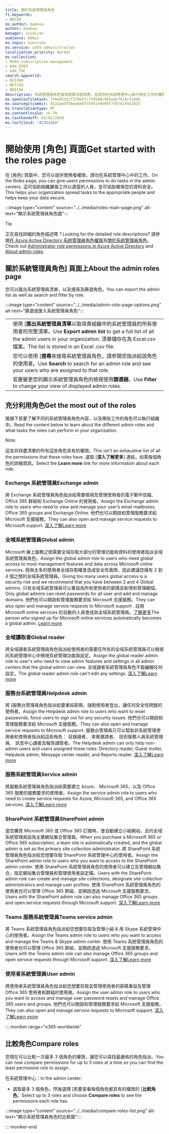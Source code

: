 ```yaml
---
title: 關於系統管理員角色
f1.keywords:
- NOCSH
ms.author: kwekua
author: kwekua
manager: svidican
audience: Admin
ms.topic: overview
ms.service: o365-administration
localization_priority: Normal
ms.collection:
- M365-subscription-management
- Adm_O365
- Adm_TOC
search.appverid:
- BCS160
- MET150
- MOE150
description: 系統管理員角色會與商務功能對應，並提供在系統管理中心執行特定工作的權限。 例如，服務系統管理員向 Microsoft 開啟支援票證。
ms.openlocfilehash: 749e0532cf379d1fcff0580c9d5ede7910cfa38b
ms.sourcegitcommit: 812aab5f58eed4bf359faf0e99f7f876af5b1023
ms.translationtype: MT
ms.contentlocale: zh-TW
ms.lasthandoff: 03/02/2020
ms.locfileid: "42353264"
---
```

# <a name="get-started-with-the-roles-page"></a><span data-ttu-id="fda0f-104">開始使用 [角色] 頁面</span><span class="sxs-lookup"><span data-stu-id="fda0f-104">Get started with the roles page</span></span>

<span data-ttu-id="fda0f-105">在 [角色] 頁面中，您可以提供使用者權限，請勿在系統管理中心中的工作。</span><span class="sxs-lookup"><span data-stu-id="fda0f-105">On the Roles page, you can give users permissions to do tasks in the admin centers.</span></span> <span data-ttu-id="fda0f-106">這可協助組織擴張工作以適當的人員，並可協助確保您的資料安全。</span><span class="sxs-lookup"><span data-stu-id="fda0f-106">This helps your organization spread tasks to the appropriate people and helps keep your data secure.</span></span>

:::image type="content" source="../../media/roles-main-page.png" alt-text="顯示系統管理員角色圖":::

> [!TIP]
> <span data-ttu-id="fda0f-108">正在尋找詳細的角色描述嗎？</span><span class="sxs-lookup"><span data-stu-id="fda0f-108">Looking for the detailed role descriptions?</span></span> <span data-ttu-id="fda0f-109">請參閱[在 Azure Active Directory 系統管理員角色權限](https://docs.microsoft.com/azure/active-directory/users-groups-roles/directory-assign-admin-roles#available-roles)及[關於系統管理員角色](https://docs.microsoft.com/office365/admin/add-users/about-admin-roles)。</span><span class="sxs-lookup"><span data-stu-id="fda0f-109">Check out [Administrator role permissions in Azure Active Directory](https://docs.microsoft.com/azure/active-directory/users-groups-roles/directory-assign-admin-roles#available-roles) and [About admin roles](https://docs.microsoft.com/office365/admin/add-users/about-admin-roles).</span></span>

## <a name="about-the-admin-roles-page"></a><span data-ttu-id="fda0f-110">關於系統管理員角色] 頁面上</span><span class="sxs-lookup"><span data-stu-id="fda0f-110">About the admin roles page</span></span>

<span data-ttu-id="fda0f-111">您可以匯出系統管理員清單，以及搜尋及篩選角色。</span><span class="sxs-lookup"><span data-stu-id="fda0f-111">You can export the admin list as well as search and filter by role.</span></span>

:::image type="content" source="../../media/admin-role-page-options.png" alt-text="篩選或匯入系統管理員角色":::

|||
|:-----|:-----|
|  <br/> |<span data-ttu-id="fda0f-113">使用 [**匯出系統管理員清單**以取得貴組織中的系統管理員的所有使用者的完整清單。</span><span class="sxs-lookup"><span data-stu-id="fda0f-113">Use **Export admin list** to get a full list of all the admin users in your organization.</span></span> <span data-ttu-id="fda0f-114">清單儲存在為 Excel.csv 檔案。</span><span class="sxs-lookup"><span data-stu-id="fda0f-114">The list is stored in an Excel .csv file.</span></span>   <br/> |
|  <br/> |<span data-ttu-id="fda0f-115">您可以使用 [**搜尋**來搜尋系統管理員角色，請參閱您指派給該角色的使用者。</span><span class="sxs-lookup"><span data-stu-id="fda0f-115">Use **Search** to search for an admin role and see your users who are assigned to that role.</span></span>   <br/> |
|  <br/> |<span data-ttu-id="fda0f-116">若要變更您的顯示系統管理員角色的檢視使用**篩選器**。</span><span class="sxs-lookup"><span data-stu-id="fda0f-116">Use **Filter** to change your view of displayed admin roles.</span></span>   <br/> |

## <a name="get-the-most-out-of-the-roles"></a><span data-ttu-id="fda0f-117">充分利用角色</span><span class="sxs-lookup"><span data-stu-id="fda0f-117">Get the most out of the roles</span></span>

<span data-ttu-id="fda0f-118">閱讀下若要了解不同的系統管理員角色內容，以及哪些工作的角色可以執行組織中。</span><span class="sxs-lookup"><span data-stu-id="fda0f-118">Read the content below to learn about the different admin roles and what tasks the roles can perform in your organization.</span></span>

> [!NOTE]
<span data-ttu-id="fda0f-119">這並非詳盡清單的所有這些角色具有的權限。</span><span class="sxs-lookup"><span data-stu-id="fda0f-119">This isn’t an exhaustive list of all the permissions that these roles have.</span></span> <span data-ttu-id="fda0f-120">選取 [**深入了解更多**] 連結，如需每個角色的詳細資訊。</span><span class="sxs-lookup"><span data-stu-id="fda0f-120">Select the **Learn more** link for more information about each role.</span></span>

### <a name="exchange-admin"></a><span data-ttu-id="fda0f-121">Exchange 系統管理員</span><span class="sxs-lookup"><span data-stu-id="fda0f-121">Exchange admin</span></span>

<span data-ttu-id="fda0f-122">將 Exchange 系統管理員角色指派給需要檢視及管理使用者的電子郵件信箱、 Office 365 群組和 Exchange Online 的使用者。</span><span class="sxs-lookup"><span data-stu-id="fda0f-122">Assign the Exchange admin role to users who need to view and manage your user’s email mailboxes, Office 365 groups and Exchange Online.</span></span> <span data-ttu-id="fda0f-123">他們也可以開啟和管理服務要求給 Microsoft 支援服務。</span><span class="sxs-lookup"><span data-stu-id="fda0f-123">They can also open and manage service requests to Microsoft support.</span></span> [<span data-ttu-id="fda0f-124">深入了解</span><span class="sxs-lookup"><span data-stu-id="fda0f-124">Learn more</span></span>](https://docs.microsoft.com/office365/admin/add-users/about-exchange-online-admin-role)

### <a name="global-admin"></a><span data-ttu-id="fda0f-125">全域系統管理員</span><span class="sxs-lookup"><span data-stu-id="fda0f-125">Global admin</span></span>

<span data-ttu-id="fda0f-126">Microsoft 線上服務之間需要全域存取大部分的管理功能和資料的使用者指派全域系統管理員角色。</span><span class="sxs-lookup"><span data-stu-id="fda0f-126">Assign the global admin role to users who need global access to most management features and data across Microsoft online services.</span></span> <span data-ttu-id="fda0f-127">授與太多的使用者全域存取權會造成安全性風險，因此建議您擁有 2 到 4 個之間的全域系統管理員。</span><span class="sxs-lookup"><span data-stu-id="fda0f-127">Giving too many users global access is a security risk and we recommend that you have between 2 and 4 Global admins.</span></span> <span data-ttu-id="fda0f-128">只有全域系統管理員可以重設為所有使用者的密碼並新增和管理網域。</span><span class="sxs-lookup"><span data-stu-id="fda0f-128">Only global admins can reset passwords for all user and add and manage domains.</span></span> <span data-ttu-id="fda0f-129">他們也可以開啟和管理服務要求給 Microsoft 支援服務。</span><span class="sxs-lookup"><span data-stu-id="fda0f-129">They can also open and manage service requests to Microsoft support .</span></span> <span data-ttu-id="fda0f-130">註冊 Microsoft online services 的自動的人員會成為全域系統管理員。[了解更多](https://docs.microsoft.com/office365/admin/add-users/about-admin-roles#roles-available-in-the-microsoft-365-admin-center)</span><span class="sxs-lookup"><span data-stu-id="fda0f-130">The person who signed up for Microsoft online services automatically becomes a global admin. [Learn more](https://docs.microsoft.com/office365/admin/add-users/about-admin-roles#roles-available-in-the-microsoft-365-admin-center)</span></span>

### <a name="global-reader"></a><span data-ttu-id="fda0f-131">全域讀取者</span><span class="sxs-lookup"><span data-stu-id="fda0f-131">Global reader</span></span>

<span data-ttu-id="fda0f-132">將全域讀者系統管理員角色指派給使用者的需要在所有的全域系統管理員可以檢視的系統管理中心中檢視系統管理功能與設定。</span><span class="sxs-lookup"><span data-stu-id="fda0f-132">Assign the global reader admin role to user's who need to view admin features and settings in all admin centers that the global admin can view.</span></span> <span data-ttu-id="fda0f-133">全域讀者系統管理員角色不能編輯任何設定。</span><span class="sxs-lookup"><span data-stu-id="fda0f-133">The global reader admin role can't edit any settings.</span></span> [<span data-ttu-id="fda0f-134">深入了解</span><span class="sxs-lookup"><span data-stu-id="fda0f-134">Learn more</span></span>](https://docs.microsoft.com/office365/admin/add-users/about-admin-roles#roles-available-in-the-microsoft-365-admin-center)

### <a name="helpdesk-admin"></a><span data-ttu-id="fda0f-135">服務台系統管理員</span><span class="sxs-lookup"><span data-stu-id="fda0f-135">Helpdesk admin</span></span>

<span data-ttu-id="fda0f-136">將 [服務台管理員角色指派給要重設密碼，強制使用者登出，讓任何安全性問題的使用者。</span><span class="sxs-lookup"><span data-stu-id="fda0f-136">Assign the Helpdesk admin role to users who want to reset passwords, force users to sign out for any security issues.</span></span> <span data-ttu-id="fda0f-137">他們也可以開啟和管理服務要求給 Microsoft 支援服務。</span><span class="sxs-lookup"><span data-stu-id="fda0f-137">They can also open and manage service requests to Microsoft support.</span></span> <span data-ttu-id="fda0f-138">服務台管理員只可以幫助非系統管理使用者和使用者指派給這些角色： 目錄讀者、 來賓邀請者、 技術服務人員系統管理員、 訊息中心讀者及報告讀取者。</span><span class="sxs-lookup"><span data-stu-id="fda0f-138">The Helpdesk admin can only help non-admin users and users assigned these roles: Directory reader, Guest inviter, Helpdesk admin, Message center reader, and Reports reader.</span></span> [<span data-ttu-id="fda0f-139">深入了解</span><span class="sxs-lookup"><span data-stu-id="fda0f-139">Learn more</span></span>](https://docs.microsoft.com/office365/admin/add-users/about-admin-roles#roles-available-in-the-microsoft-365-admin-center)

### <a name="service-admin"></a><span data-ttu-id="fda0f-140">服務系統管理員</span><span class="sxs-lookup"><span data-stu-id="fda0f-140">Service admin</span></span>

<span data-ttu-id="fda0f-141">將服務系統管理員角色指派給需要建立 Azure、 Microsoft 365，以及 Office 365 服務的服務要求的使用者。</span><span class="sxs-lookup"><span data-stu-id="fda0f-141">Assign the service admin role to users who need to create service requests for Azure, Microsoft 365, and Office 365 services.</span></span> [<span data-ttu-id="fda0f-142">深入了解</span><span class="sxs-lookup"><span data-stu-id="fda0f-142">Learn more</span></span>](https://docs.microsoft.com/office365/admin/add-users/about-admin-roles#roles-available-in-the-microsoft-365-admin-center)

### <a name="sharepoint-admin"></a><span data-ttu-id="fda0f-143">SharePoint 系統管理員</span><span class="sxs-lookup"><span data-stu-id="fda0f-143">SharePoint admin</span></span>

<span data-ttu-id="fda0f-144">當您購買 Microsoft 365 或 Office 365 訂閱時，會自動建立小組網站，且的全域系統管理員設為主要網站集合管理員。</span><span class="sxs-lookup"><span data-stu-id="fda0f-144">When you purchase a Microsoft 365 or Office 365 subscription, a team site is automatically created, and the global admin is set as the primary site collection administrator.</span></span> <span data-ttu-id="fda0f-145">將 SharePoint 系統管理員角色指派給您想要存取 SharePoint 系統管理中心的使用者。</span><span class="sxs-lookup"><span data-stu-id="fda0f-145">Assign the SharePoint admin role to users who you want to access to the SharePoint admin center.</span></span> <span data-ttu-id="fda0f-146">使用 SharePoint 系統管理員角色的使用者可以建立及管理網站集合，指定網站集合管理員和管理使用者設定檔。</span><span class="sxs-lookup"><span data-stu-id="fda0f-146">Users with the SharePoint admin role can create and manage site collections, designate site collection administrators and manage user profiles.</span></span> <span data-ttu-id="fda0f-147">使用 SharePoint 系統管理員角色的使用者也可以管理 Office 365 群組，並開啟透過 Microsoft 支援服務要求。</span><span class="sxs-lookup"><span data-stu-id="fda0f-147">Users with the SharePoint admin role can also manage Office 365 groups and open service requests through Microsoft support.</span></span> [<span data-ttu-id="fda0f-148">深入了解</span><span class="sxs-lookup"><span data-stu-id="fda0f-148">Learn more</span></span>](https://docs.microsoft.com/sharepoint/sharepoint-admin-role)

### <a name="teams-service-admin"></a><span data-ttu-id="fda0f-149">Teams 服務系統管理員</span><span class="sxs-lookup"><span data-stu-id="fda0f-149">Teams service admin</span></span>

<span data-ttu-id="fda0f-150">將 Teams 系統管理員角色指派給您想要存取及管理小組 & 用 Skype 系統管理中心的使用者。</span><span class="sxs-lookup"><span data-stu-id="fda0f-150">Assign the Teams admin role to users who you want to access and manage the Teams & Skype admin center.</span></span> <span data-ttu-id="fda0f-151">使用 Teams 系統管理員角色的使用者也可以管理 Office 365 群組，並開啟透過 Microsoft 支援服務要求。</span><span class="sxs-lookup"><span data-stu-id="fda0f-151">Users with the Teams admin role can also manage Office 365 groups and open service requests through Microsoft support.</span></span> [<span data-ttu-id="fda0f-152">深入了解</span><span class="sxs-lookup"><span data-stu-id="fda0f-152">Learn more</span></span>](https://docs.microsoft.com/MicrosoftTeams/using-admin-roles)

### <a name="user-admin"></a><span data-ttu-id="fda0f-153">使用者系統管理員</span><span class="sxs-lookup"><span data-stu-id="fda0f-153">User admin</span></span>

<span data-ttu-id="fda0f-154">將使用者系統管理員角色指派給您想要存取並管理使用者的密碼重設及管理 Office 365 使用者和群組的使用者。</span><span class="sxs-lookup"><span data-stu-id="fda0f-154">Assign the user admin role to users who you want to access and manage user password resets and manage Office 365 users and groups.</span></span> <span data-ttu-id="fda0f-155">他們也可以開啟和管理服務要求給 Microsoft 支援服務。</span><span class="sxs-lookup"><span data-stu-id="fda0f-155">They can also open and manage service requests to Microsoft support.</span></span> [<span data-ttu-id="fda0f-156">深入了解</span><span class="sxs-lookup"><span data-stu-id="fda0f-156">Learn more</span></span>](https://docs.microsoft.com/office365/admin/add-users/about-admin-roles#roles-available-in-the-microsoft-365-admin-center)

::: moniker range="o365-worldwide"

## <a name="compare-roles"></a><span data-ttu-id="fda0f-157">比較角色</span><span class="sxs-lookup"><span data-stu-id="fda0f-157">Compare roles</span></span>

<span data-ttu-id="fda0f-158">您現在可以比較一次最多 3 個角色的權限，讓您可以尋找最嚴格的角色指派。</span><span class="sxs-lookup"><span data-stu-id="fda0f-158">You can now compare permissions for up to 3 roles at a time so you can find the least permissive role to assign.</span></span>

<span data-ttu-id="fda0f-159">在系統管理中心：</span><span class="sxs-lookup"><span data-stu-id="fda0f-159">In the admin center:</span></span>

- <span data-ttu-id="fda0f-160">選取最多 3 個角色，然後選擇 [若要查看每個角色都具有的權限的 [**比較角色**。</span><span class="sxs-lookup"><span data-stu-id="fda0f-160">Select up to 3 roles and choose **Compare roles** to see the permissions each role has.</span></span>

:::image type="content" source="../../media/compare-roles-list.png" alt-text="顯示系統管理員角色的比較圖":::

::: moniker-end
